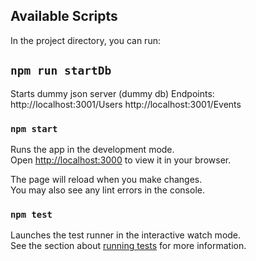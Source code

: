 ## Available Scripts

In the project directory, you can run:

## `npm run startDb`

Starts dummy json server (dummy db)
Endpoints:
http://localhost:3001/Users
http://localhost:3001/Events

### `npm start`

Runs the app in the development mode.\
Open [http://localhost:3000](http://localhost:3000) to view it in your browser.

The page will reload when you make changes.\
You may also see any lint errors in the console.

### `npm test`

Launches the test runner in the interactive watch mode.\
See the section about [running tests](https://facebook.github.io/create-react-app/docs/running-tests) for more information.
